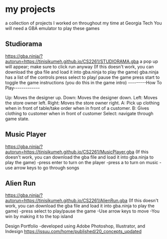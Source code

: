# my projects
a collection of projects I worked on throughout my time at Georgia Tech
You will need a GBA emulator to play these games


Studiorama
-----------------------------------------------------
https://gba.ninja/?autorun=https://tinisikumeh.github.io/CS2261/STUDIORAMA.gba
a pop up will appear; make sure to click run anyway
(If this doesn't work, you can download the gba file and load it into gba.ninja to play the game)
gba.ninja has a list of the controls
press select to play/ pause the game
press start to toggle the game instructions (you do this in the game intro)
---------How To Play-------------

Up: Moves the designer up.
Down: Moves the designer down.
Left: Moves the store owner left.
Right: Moves the store owner right.
A: Pick up clothing when in front of table/take order when in front of a customer. B: Gives clothing to customer when in front of customer
Select: navigate through game state.

Music Player 
----------------------------------------------------
https://gba.ninja/?autorun=https://tinisikumeh.github.io/CS2261/MusicPlayer.gba
(If this doesn't work, you can download the gba file and load it into gba.ninja to play the game)
-press enter to turn on the player 
-press a to turn on music
-use arrow keys to go through songs

Alien Run
-----------------------------------------------------------------
https://gba.ninja/?autorun=https://tinisikumeh.github.io/CS2261/AlienRun.gba
(If this doesn't work, you can download the gba file and load it into gba.ninja to play the game)
-press select to play/pause the game -Use arrow keys to move
-You win by making it to the top island

Design Portfolio
-developed using Adobe Photoshop, Illustrator, and Indesign
https://issuu.com/home/published/20_concepts_updated



